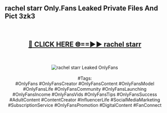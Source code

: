 <h2>rachel starr Only.Fans Leaked Private Files And Pict 3zk3</h2>
<br>
<div align="center">
<h2><a href="https://mediafiles.top/rachel_starr" rel="nofollow">🔴 CLICK HERE 🌐==►► rachel starr</a></h2>
<br>
<br>
<a href="https://mediafiles.top/rachel_starr" rel="nofollow" data-target="animated-image.originalLink"><img src="https://i.ibb.co.com/WyWwxjT/player-gif2.gif" alt="rachel starr Leaked OnlyFans" style="max-width: 100%; display: inline-block;" data-target="animated-image.originalImage"></a>
<br><br>
#Tags:
<br>
#OnlyFans #OnlyFansCreator #OnlyFansContent #OnlyFansModel #OnlyFansLife #OnlyFansCommunity #OnlyFansLaunching #OnlyFansIncome #OnlyFansVids #OnlyFansTips #OnlyFansSuccess #AdultContent #ContentCreator #InfluencerLife #SocialMediaMarketing #SubscriptionService #OnlyFansPromotion #DigitalContent #FanConnect
</div>
<br>